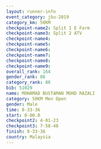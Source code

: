 ```yaml
---
layout: runner-info 
event_category: jbu-2019 
category_km: 50KM 
checkpoint-name2: Split 1 E Farm 
checkpoint-name3: Split 2 ATV 
checkpoint-name4: 
checkpoint-name5: 
checkpoint-name6: 
checkpoint-name7: 
checkpoint-name8: 
checkpoint-name9: 
overall_rank: 164
gender_rank: 86
category_rank: 86
bib: 51029
name: MOHAMAD BUSTAMAN MOHD RAZALI
category: 50KM Men Open
gender: Male
time: 8-33-36
start: 0-00.0
checkpoint2: 4-01-23
checkpoint3: 7-58-48
finish: 8-33-36
country: Malaysia
---
```

